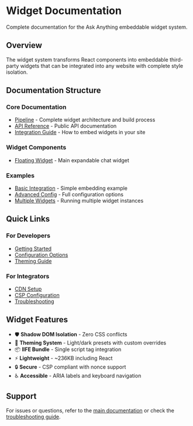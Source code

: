 # Widget Documentation

Complete documentation for the Ask Anything embeddable widget system.

## Overview

The widget system transforms React components into embeddable third-party widgets that can be integrated into any website with complete style isolation.

## Documentation Structure

### Core Documentation
- [Pipeline](./PIPELINE.md) - Complete widget architecture and build process
- [API Reference](./API.md) - Public API documentation
- [Integration Guide](./INTEGRATION.md) - How to embed widgets in your site

### Widget Components
- [Floating Widget](./floating-widget/) - Main expandable chat widget

### Examples
- [Basic Integration](./examples/basic.html) - Simple embedding example
- [Advanced Config](./examples/advanced.html) - Full configuration options
- [Multiple Widgets](./examples/multiple.html) - Running multiple widget instances

## Quick Links

### For Developers
- [Getting Started](./INTEGRATION.md#quick-start)
- [Configuration Options](./API.md#configuration)
- [Theming Guide](../integrations/TOKENS.md)

### For Integrators
- [CDN Setup](./INTEGRATION.md#cdn-hosting)
- [CSP Configuration](./INTEGRATION.md#content-security-policy)
- [Troubleshooting](./INTEGRATION.md#troubleshooting)

## Widget Features

- 🛡️ **Shadow DOM Isolation** - Zero CSS conflicts
- 🎨 **Theming System** - Light/dark presets with custom overrides
- 📦 **IIFE Bundle** - Single script tag integration
- ⚡ **Lightweight** - ~236KB including React
- 🔒 **Secure** - CSP compliant with nonce support
- ♿ **Accessible** - ARIA labels and keyboard navigation

## Support

For issues or questions, refer to the [main documentation](../README.md) or check the [troubleshooting guide](./INTEGRATION.md#troubleshooting).